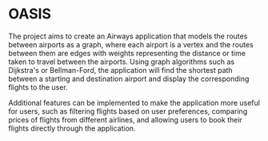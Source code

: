 # OASIS
The project aims to create an Airways application that models the routes between airports as a graph, where each airport is a vertex and the routes between them are edges with weights representing the distance or time taken to travel between the airports. 
Using graph algorithms such as Dijkstra's or Bellman-Ford, the application will find the shortest path between a starting and destination airport and display the corresponding flights to the user.

Additional features can be implemented to make the application more useful for users, such as filtering flights based on user preferences, comparing prices of flights from different airlines, and allowing users to book their flights directly through the application.
